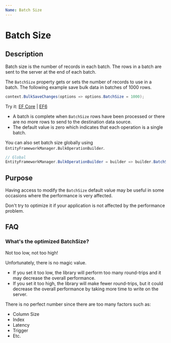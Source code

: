 ```yaml
---
Name: Batch Size
---
```


# Batch Size

## Description

Batch size is the number of records in each batch. The rows in a batch are sent to the server at the end of each batch.

The `BatchSize` property gets or sets the number of records to use in a batch. The following example save bulk data in batches of 1000 rows. 

```csharp
context.BulkSaveChanges(options => options.BatchSize = 1000);
```
Try it: [EF Core](https://dotnetfiddle.net/qonEbL) | [EF6](https://dotnetfiddle.net/BThvHs)

 - A batch is complete when `BatchSize` rows have been processed or there are no more rows to send to the destination data source.
 - The default value is zero which indicates that each operation is a single batch.

You can also set batch size globally using `EntityFrameworkManager.BulkOperationBuilder`.

```csharp
// Global
EntityFrameworkManager.BulkOperationBuilder = builder => builder.BatchSize = 1000;
```

## Purpose
Having access to modify the `BatchSize` default value may be useful in some occasions where the performance is very affected.

Don't try to optimize it if your application is not affected by the performance problem.

## FAQ

### What's the optimized BatchSize?
Not too low, not too high!

Unfortunately, there is no magic value.

 - If you set it too low, the library will perform too many round-trips and it may decrease the overall performance.
 - If you set it too high, the library will make fewer round-trips, but it could decrease the overall performance by taking more time to write on the server.

There is no perfect number since there are too many factors such as:
- Column Size
- Index
- Latency
- Trigger
- Etc.
